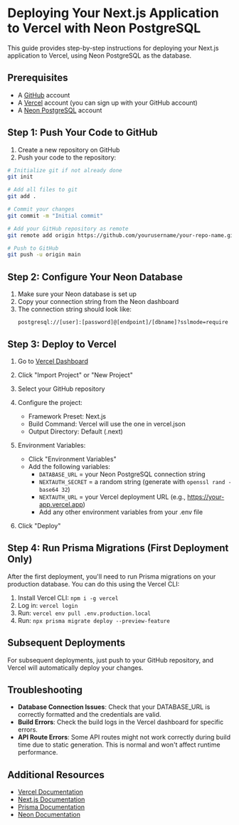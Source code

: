 # Deploying Your Next.js Application to Vercel with Neon PostgreSQL

This guide provides step-by-step instructions for deploying your Next.js application to Vercel, using Neon PostgreSQL as the database.

## Prerequisites

- A [GitHub](https://github.com/) account
- A [Vercel](https://vercel.com/) account (you can sign up with your GitHub account)
- A [Neon PostgreSQL](https://neon.tech/) account

## Step 1: Push Your Code to GitHub

1. Create a new repository on GitHub
2. Push your code to the repository:

```bash
# Initialize git if not already done
git init

# Add all files to git
git add .

# Commit your changes
git commit -m "Initial commit"

# Add your GitHub repository as remote
git remote add origin https://github.com/yourusername/your-repo-name.git

# Push to GitHub
git push -u origin main
```

## Step 2: Configure Your Neon Database

1. Make sure your Neon database is set up
2. Copy your connection string from the Neon dashboard
3. The connection string should look like:
   ```
   postgresql://[user]:[password]@[endpoint]/[dbname]?sslmode=require
   ```

## Step 3: Deploy to Vercel

1. Go to [Vercel Dashboard](https://vercel.com/dashboard)
2. Click "Import Project" or "New Project"
3. Select your GitHub repository
4. Configure the project:
   - Framework Preset: Next.js
   - Build Command: Vercel will use the one in vercel.json
   - Output Directory: Default (.next)

5. Environment Variables:
   - Click "Environment Variables"
   - Add the following variables:
     - `DATABASE_URL` = your Neon PostgreSQL connection string
     - `NEXTAUTH_SECRET` = a random string (generate with `openssl rand -base64 32`)
     - `NEXTAUTH_URL` = your Vercel deployment URL (e.g., https://your-app.vercel.app)
     - Add any other environment variables from your .env file

6. Click "Deploy"

## Step 4: Run Prisma Migrations (First Deployment Only)

After the first deployment, you'll need to run Prisma migrations on your production database. You can do this using the Vercel CLI:

1. Install Vercel CLI: `npm i -g vercel`
2. Log in: `vercel login`
3. Run: `vercel env pull .env.production.local`
4. Run: `npx prisma migrate deploy --preview-feature`

## Subsequent Deployments

For subsequent deployments, just push to your GitHub repository, and Vercel will automatically deploy your changes.

## Troubleshooting

- **Database Connection Issues**: Check that your DATABASE_URL is correctly formatted and the credentials are valid.
- **Build Errors**: Check the build logs in the Vercel dashboard for specific errors.
- **API Route Errors**: Some API routes might not work correctly during build time due to static generation. This is normal and won't affect runtime performance.

## Additional Resources

- [Vercel Documentation](https://vercel.com/docs)
- [Next.js Documentation](https://nextjs.org/docs)
- [Prisma Documentation](https://www.prisma.io/docs)
- [Neon Documentation](https://neon.tech/docs) 